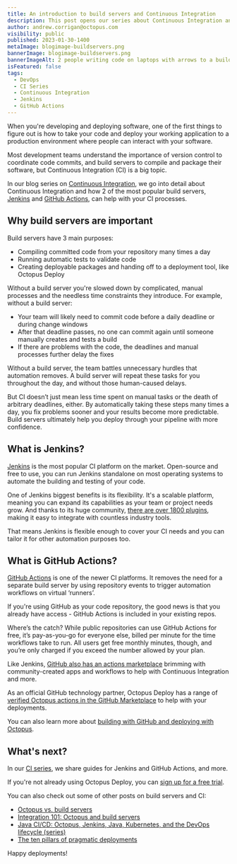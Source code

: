 ```yaml
---
title: An introduction to build servers and Continuous Integration
description: This post opens our series about Continuous Integration and build servers, with an overview on the benefits of build servers, particularly Jenkins and GitHub Actions.
author: andrew.corrigan@octopus.com
visibility: public
published: 2023-01-30-1400
metaImage: blogimage-buildservers.png
bannerImage: blogimage-buildservers.png
bannerImageAlt: 2 people writing code on laptops with arrows to a build server, then an arrow to the octopus logo in a cloud, and a rocket launching
isFeatured: false
tags:
  - DevOps
  - CI Series
  - Continuous Integration
  - Jenkins
  - GitHub Actions
---
```


When you're developing and deploying software, one of the first things to figure out is how to take your code and deploy your working application to a production environment where people can interact with your software.

Most development teams understand the importance of version control to coordinate code commits, and build servers to compile and package their software, but Continuous Integration (CI) is a big topic. 

In our blog series on [Continuous Integration](https://octopus.com/blog/tag/CI%20Series), we go into detail about Continuous Integration and how 2 of the most popular build servers, [Jenkins](https://www.jenkins.io/) and [GitHub Actions](https://github.com/features/actions), can help with your CI processes.

## Why build servers are important

Build servers have 3 main purposes:

- Compiling committed code from your repository many times a day
- Running automatic tests to validate code
- Creating deployable packages and handing off to a deployment tool, like Octopus Deploy

Without a build server you're slowed down by complicated, manual processes and the needless time constraints they introduce. For example, without a build server:

- Your team will likely need to commit code before a daily deadline or during change windows
- After that deadline passes, no one can commit again until someone manually creates and tests a build
- If there are problems with the code, the deadlines and manual processes further delay the fixes

Without a build server, the team battles unnecessary hurdles that automation removes. A build server will repeat these tasks for you throughout the day, and without those human-caused delays.

But CI doesn’t just mean less time spent on manual tasks or the death of arbitrary deadlines, either. By automatically taking these steps many times a day, you fix problems sooner and your results become more predictable. Build servers ultimately help you deploy through your pipeline with more confidence.

## What is Jenkins?

[Jenkins](https://www.jenkins.io/) is the most popular CI platform on the market. Open-source and free to use, you can run Jenkins standalone on most operating systems to automate the building and testing of your code.

One of Jenkins biggest benefits is its flexibility. It's a scalable platform, meaning you can expand its capabilities as your team or project needs grow. And thanks to its huge community, [there are over 1800 plugins](https://plugins.jenkins.io/), making it easy to integrate with countless industry tools.
 
That means Jenkins is flexible enough to cover your CI needs and you can tailor it for other automation purposes too.

## What is GitHub Actions?

[GitHub Actions](https://github.com/features/actions) is one of the newer CI platforms. It removes the need for a separate build server by using repository events to trigger automation workflows on virtual ‘runners’. 

If you're using GitHub as your code repository, the good news is that you already have access - GitHub Actions is included in your existing repos.

Where’s the catch? While public repositories can use GitHub Actions for free, it’s pay-as-you-go for everyone else, billed per minute for the time workflows take to run. All users get free monthly minutes, though, and you’re only charged if you exceed the number allowed by your plan.

Like Jenkins, [GitHub also has an actions marketplace](https://github.com/marketplace) brimming with community-created apps and workflows to help with Continuous Integration and more. 

As an official GitHub technology partner, Octopus Deploy has a range of [verified Octopus actions in the GitHub Marketplace](https://github.com/marketplace?query=octopus&type=actions&verification=verified_creator) to help with your deployments. 

You can also learn more about [building with GitHub and deploying with Octopus](https://octopus.com/github).

## What's next?

In our [CI series](https://octopus.com/blog/tag/CI%20Series), we share guides for Jenkins and GitHub Actions, and more.

If you're not already using Octopus Deploy, you can [sign up for a free trial](https://octopus.com/start).

You can also check out some of other posts on build servers and CI:

- [Octopus vs. build servers](https://octopus.com/blog/octopus-vs-build-server)
- [Integration 101: Octopus and build servers](https://octopus.com/blog/octopus-build-server-integration-101)
- [Java CI/CD: Octopus, Jenkins, Java, Kubernetes, and the DevOps lifecycle (series)](https://octopus.com/blog/java-ci-cd-co/)
- [The ten pillars of pragmatic deployments](https://octopus.com/blog/ten-pillars-of-pragmatic-deployments)

Happy deployments!